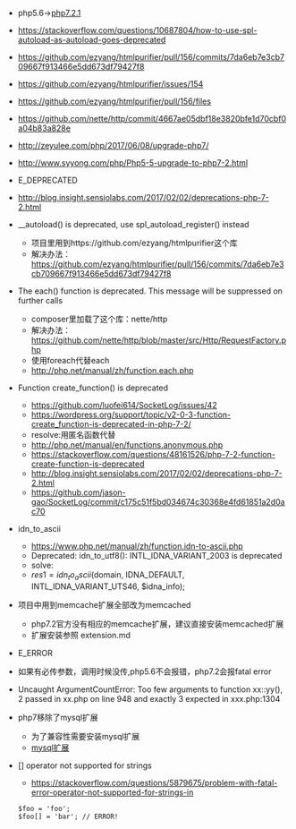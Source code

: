 * php5.6->[php7.2.1](php7.2.1.md)

* https://stackoverflow.com/questions/10687804/how-to-use-spl-autoload-as-autoload-goes-deprecated
* https://github.com/ezyang/htmlpurifier/pull/156/commits/7da6eb7e3cb709667f913466e5dd673df79427f8
* https://github.com/ezyang/htmlpurifier/issues/154
* https://github.com/ezyang/htmlpurifier/pull/156/files
* https://github.com/nette/http/commit/4667ae05dbf18e3820bfe1d70cbf0a04b83a828e
* http://zeyulee.com/php/2017/06/08/upgrade-php7/
* http://www.syyong.com/php/Php5-5-upgrade-to-php7-2.html


* E_DEPRECATED
* http://blog.insight.sensiolabs.com/2017/02/02/deprecations-php-7-2.html

*  __autoload() is deprecated, use spl_autoload_register() instead
    * 项目里用到https://github.com/ezyang/htmlpurifier这个库
    * 解决办法：https://github.com/ezyang/htmlpurifier/pull/156/commits/7da6eb7e3cb709667f913466e5dd673df79427f8

* The each() function is deprecated. 
    This message will be suppressed on further calls
    * composer里加载了这个库：nette/http 
    * 解决办法：https://github.com/nette/http/blob/master/src/Http/RequestFactory.php
    * 使用foreach代替each
    * http://php.net/manual/zh/function.each.php

* Function create_function() is deprecated
    * https://github.com/luofei614/SocketLog/issues/42
    * https://wordpress.org/support/topic/v2-0-3-function-create_function-is-deprecated-in-php-7-2/
    * resolve:用匿名函数代替
    * http://php.net/manual/en/functions.anonymous.php
    * https://stackoverflow.com/questions/48161526/php-7-2-function-create-function-is-deprecated
    * http://blog.insight.sensiolabs.com/2017/02/02/deprecations-php-7-2.html
    * https://github.com/jason-gao/SocketLog/commit/c175c51f5bd034674c30368e4fd61851a2d0ac70

* idn_to_ascii
  * https://www.php.net/manual/zh/function.idn-to-ascii.php
  * Deprecated: idn_to_utf8(): INTL_IDNA_VARIANT_2003 is deprecated
  * solve:
  * $res1 = idn_to_ascii($domain, IDNA_DEFAULT, INTL_IDNA_VARIANT_UTS46, $idna_info);
    
* 项目中用到memcache扩展全部改为memcached
    * php7.2官方没有相应的memcache扩展，建议直接安装memcached扩展
    * 扩展安装参照 extension.md
        
* E_ERROR
 * 如果有必传参数，调用时候没传,php5.6不会报错，php7.2会报fatal error
 * Uncaught ArgumentCountError: Too few arguments to function xx::yy(), 
  2 passed in xx.php on line 948 and exactly 3 expected in xxx.php:1304
    
* php7移除了mysql扩展
    * 为了兼容性需要安装mysql扩展
    * [mysql扩展](extention.md#mysqlextension)
    
* [] operator not supported for strings
    * https://stackoverflow.com/questions/5879675/problem-with-fatal-error-operator-not-supported-for-strings-in
    ```
    $foo = 'foo';
    $foo[] = 'bar'; // ERROR!
    ```
        